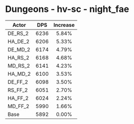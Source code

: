 # Dungeons - hv-sc - night_fae
| Actor | DPS | Increase |
|---|:---:|:---:|
|DE_RS_2|6236|5.84%|
|HA_DE_2|6206|5.33%|
|DE_MD_2|6174|4.79%|
|HA_RS_2|6168|4.68%|
|MD_RS_2|6141|4.23%|
|HA_MD_2|6100|3.53%|
|DE_FF_2|6098|3.50%|
|RS_FF_2|6051|2.70%|
|HA_FF_2|6024|2.24%|
|MD_FF_2|5990|1.66%|
|Base|5892|0.00%|
